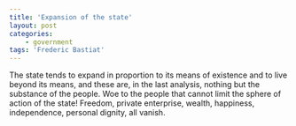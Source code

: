 ```yaml
---
title: 'Expansion of the state'
layout: post
categories:
    - government
tags: 'Frederic Bastiat'
---
```


The state tends to expand in proportion to its means of existence and to live beyond its means, and these are, in the last analysis, nothing but the substance of the people. Woe to the people that cannot limit the sphere of action of the state! Freedom, private enterprise, wealth, happiness, independence, personal dignity, all vanish.
